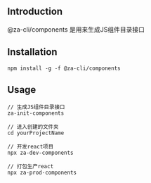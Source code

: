 ## Introduction
@za-cli/components 是用来生成JS组件目录接口

## Installation
```
npm install -g -f @za-cli/components
```

## Usage
```
// 生成JS组件目录接口
za-init-components

// 进入创建的文件夹
cd yourProjectName

// 开发react项目
npx za-dev-components

// 打包生产react
npx za-prod-components

```
